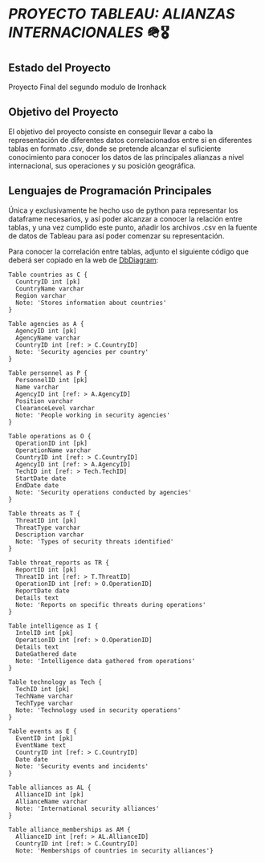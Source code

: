 # _**PROYECTO TABLEAU: ALIANZAS INTERNACIONALES**_ 🪖🎖️

## Estado del Proyecto

Proyecto Final del segundo modulo de Ironhack

## Objetivo del Proyecto

El objetivo del proyecto consiste en conseguir llevar a cabo la representación de diferentes datos correlacionados entre sí en diferentes tablas en formato .csv, donde se pretende alcanzar el suficiente conocimiento para conocer los datos de las principales alianzas a nivel internacional, sus operaciones y su posición geográfica.

## Lenguajes de Programación Principales

Única y exclusivamente he hecho uso de python para representar los dataframe necesarios, y así poder alcanzar a conocer la relación entre tablas, y una vez cumplido este punto, añadir los archivos .csv en la fuente de datos de Tableau para así poder comenzar su representación.

Para conocer la correlación entre tablas, adjunto el siguiente código que deberá ser copiado en la web de [DbDiagram](https://dbdiagram.io/home):

```
Table countries as C {
  CountryID int [pk]
  CountryName varchar
  Region varchar
  Note: 'Stores information about countries'
}

Table agencies as A {
  AgencyID int [pk]
  AgencyName varchar
  CountryID int [ref: > C.CountryID]
  Note: 'Security agencies per country'
}

Table personnel as P {
  PersonnelID int [pk]
  Name varchar
  AgencyID int [ref: > A.AgencyID]
  Position varchar
  ClearanceLevel varchar
  Note: 'People working in security agencies'
}

Table operations as O {
  OperationID int [pk]
  OperationName varchar
  CountryID int [ref: > C.CountryID]
  AgencyID int [ref: > A.AgencyID]
  TechID int [ref: > Tech.TechID]
  StartDate date
  EndDate date
  Note: 'Security operations conducted by agencies'
}

Table threats as T {
  ThreatID int [pk]
  ThreatType varchar
  Description varchar
  Note: 'Types of security threats identified'
}

Table threat_reports as TR {
  ReportID int [pk]
  ThreatID int [ref: > T.ThreatID]
  OperationID int [ref: > O.OperationID]
  ReportDate date
  Details text
  Note: 'Reports on specific threats during operations'
}

Table intelligence as I {
  IntelID int [pk]
  OperationID int [ref: > O.OperationID]
  Details text
  DateGathered date
  Note: 'Intelligence data gathered from operations'
}

Table technology as Tech {
  TechID int [pk]
  TechName varchar
  TechType varchar
  Note: 'Technology used in security operations'
}

Table events as E {
  EventID int [pk]
  EventName text
  CountryID int [ref: > C.CountryID]
  Date date
  Note: 'Security events and incidents'
}

Table alliances as AL {
  AllianceID int [pk]
  AllianceName varchar
  Note: 'International security alliances'
}

Table alliance_memberships as AM {
  AllianceID int [ref: > AL.AllianceID]
  CountryID int [ref: > C.CountryID]
  Note: 'Memberships of countries in security alliances'}
